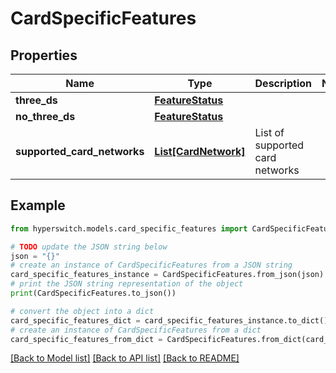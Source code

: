 # CardSpecificFeatures


## Properties

Name | Type | Description | Notes
------------ | ------------- | ------------- | -------------
**three_ds** | [**FeatureStatus**](FeatureStatus.md) |  | 
**no_three_ds** | [**FeatureStatus**](FeatureStatus.md) |  | 
**supported_card_networks** | [**List[CardNetwork]**](CardNetwork.md) | List of supported card networks | 

## Example

```python
from hyperswitch.models.card_specific_features import CardSpecificFeatures

# TODO update the JSON string below
json = "{}"
# create an instance of CardSpecificFeatures from a JSON string
card_specific_features_instance = CardSpecificFeatures.from_json(json)
# print the JSON string representation of the object
print(CardSpecificFeatures.to_json())

# convert the object into a dict
card_specific_features_dict = card_specific_features_instance.to_dict()
# create an instance of CardSpecificFeatures from a dict
card_specific_features_from_dict = CardSpecificFeatures.from_dict(card_specific_features_dict)
```
[[Back to Model list]](../README.md#documentation-for-models) [[Back to API list]](../README.md#documentation-for-api-endpoints) [[Back to README]](../README.md)



